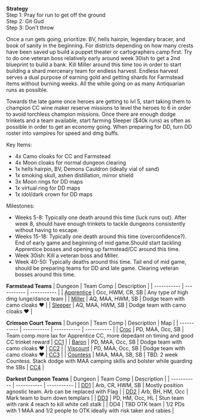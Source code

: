 **Strategy**
<br>
Step 1: Pray for run to get off the ground
<br>
Step 2: Git Gud
<br>
Step 3: Don't throw
<br>

Once a run gets going, prioritize: BV, hells hairpin, legendary bracer, and book of sanity in the beginning. For districts depending on how many crests have been saved up build a puppet theater or cartographers camp first. Try to do one veteran boss relatively early around week 30ish to get a 2nd blueprint to build a bank. Kill Miller around this time too in order to start building a shard mercenary team for endless harvest. Endless harvest serves a dual purpose of earning gold and getting shards for Farmstead items without burning weeks. All the while going on as many Antiquarian runs as possible.
<br>

Towards the late game once heroes are getting to lvl 5, start taking them to champion CC wine maker reserve missions to level the heroes to 6 in order to avoid torchless champion missions. Once there are enough dodge trinkets and a team available, start farming Sleeper ($40k runs) as often as possible in order to get an economy going. When preparing for DD, turn DD roster into vampires for speed and dmg buffs.
<br>


Key Items:
- 4x Camo cloaks for CC and Farmstead
- 4x Moon cloaks for normal dungeon clearing
- 1x hells hairpin, BV, Demons Cauldron (ideally vial of sand)
- 1x smoking skull, ashen distillation, mirror shield
- 3x Moon rings for DD maps
- 1x virtual ring for DD maps
- 1x idol/dark crown for DD maps

Milestones:
- Weeks 5-8: Typically one death around this time (luck runs out). After week 8, should have enough trinkets to tackle dungeons consistently without having to escape.
- Weeks 15-18: Typically one death around this time (overconfidence?). End of early game and beginning of mid game.Should start tackling Apprentice bosses and opening up farmstead/CC around this time.
- Week 30ish: Kill a veteran boss and Miller.
- Week 40-50: Typically deaths around this time. Tail end of mid game, should be preparing teams for DD and late game. Clearing veteran bosses around this time.

**Farmstead Teams**
| Dungeon | Team Comp | Description | 
| ----------- | ----------- | ----------- |
| [Apprentice](https://www.twitch.tv/videos/2000960712) | Occ, HWM, CR, SB | Any type of high dmg lunge/dance team |
| [Miller](https://www.twitch.tv/videos/2000964261) | AQ, MAA, HWM, SB | Dodge team with camo cloaks ❤️ |
| [Sleeper](https://www.twitch.tv/videos/1994119171) | AQ, MAA, HWM, SB | Dodge team with camo cloaks ❤️ |
<br>

**Crimson Court Teams**
| Dungeon | Team Comp | Description | Map |
| ----------- | ----------- | ----------- | ----------- |
| [Croc](https://www.twitch.tv/videos/2000973574) | PD, MAA, Occ, SB | Team comp more lax for Apprentice CC, more depedant on timing and good CC trinket reward | [CC1](assets/croc-cc1.png) | 
| [Baron](https://www.twitch.tv/videos/2000984578) | PD, MAA, Occ, SB | Dodge team with camo cloaks ❤️ | [CC2](assets/baron-stress-heal.png) |
| [Viscount](https://www.twitch.tv/videos/2000991492) | PD, MAA, Occ, SB | Dodge team with camo cloaks ❤️ | [CC3](assets/viscount-crates-n-stress-heal.png) |
| [Countess](https://www.youtube.com/live/u1JVu80b_FM?feature=shared&t=1110) | MAA, MAA, SB, SB | TBD. 2 week Countess. Stack dodge with MAA camping skills and bolster while guarding the SBs | [CC4](assets/countess-crates-n-stress-heal.png) |
<br>

**Darkest Dungeon Teams** 
| Dungeon | Team Comp | Description | 
| ----------- | ----------- | ----------- | 
| [DD1](https://youtu.be/Yat6Okp4Dk0?feature=shared&t=213) | Arb, CR, HWM, SB | Mostly position agnostic team. Arb can be replaced with Flag |
| [DD2](https://youtu.be/Yat6Okp4Dk0?feature=shared&t=1059) | Arb, BH, HM, Occ | Mark team to burn down templars |
| [DD3](https://youtu.be/Yat6Okp4Dk0?feature=shared&t=2905) | PD, HM, Occ, HL | Stun team with rank 4 reach to kill white cell stalk |
| DD4 | TBD OTK team | 1/2 PDs with 1 MAA and 1/2 people to OTK ideally with risk taker and rabies |
<br>